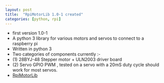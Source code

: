 ```yaml
---
layout: post
title:  "RpiMotorLib 1.0-1 created"
categories: [python, rpi]
---
```


* first version 1.0-1
* A python 3 library for various motors and servos to connect to a raspberry pi 
* Written in python 3
* Two categories of components currently :-
* (1) 28BYJ-48 Stepper motor + ULN2003 driver board 
* (2) Servo GPIO PWM , tested on a servo with a 20mS duty cycle should work for most servos.
* [RpiMotorLib](https://github.com/gavinlyonsrepo/RpiMotorLib)
